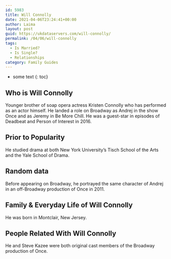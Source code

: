 ```yaml
---
id: 5983
title: Will Connolly
date: 2021-04-06T23:24:41+00:00
author: Laima
layout: post
guid: https://ukdataservers.com/will-connolly/
permalink: /04/06/will-connolly
tags:
  - Is Married?
  - Is Single?
  - Relationships
category: Family Guides
---
```


* some text
{: toc}


## Who is Will Connolly
                  
                  
                  
Younger brother of soap opera actress Kristen Connolly who has performed as an actor himself. He landed a role on Broadway as Andrej in the show Once and as Jeremy in Be More Chill. He was a guest-star in episodes of Deadbeat and Person of Interest in 2016.  
                  
              
            
              
            
                
                
                
## Prior to Popularity
                  
                  
                  
He studied drama at both New York University&#8217;s Tisch School of the Arts and the Yale School of Drama.
                  
              
            
              
            
                
                
                
## Random data
                  
                  
                  
Before appearing on Broadway, he portrayed the same character of Andrej in an off-Broadway production of Once in 2011.
                  
              
            
              
            
                
                
                
## Family & Everyday Life of Will Connolly
                  
                  
                  
He was born in Montclair, New Jersey.
                  
              
            
              
            
                
                
                
## People Related With Will Connolly
                  
                  
                  
He and Steve Kazee were both original cast members of the Broadway production of Once.
                  
              
            
              
            
                
              
            
              
              
            
            
              
            
          
          
          